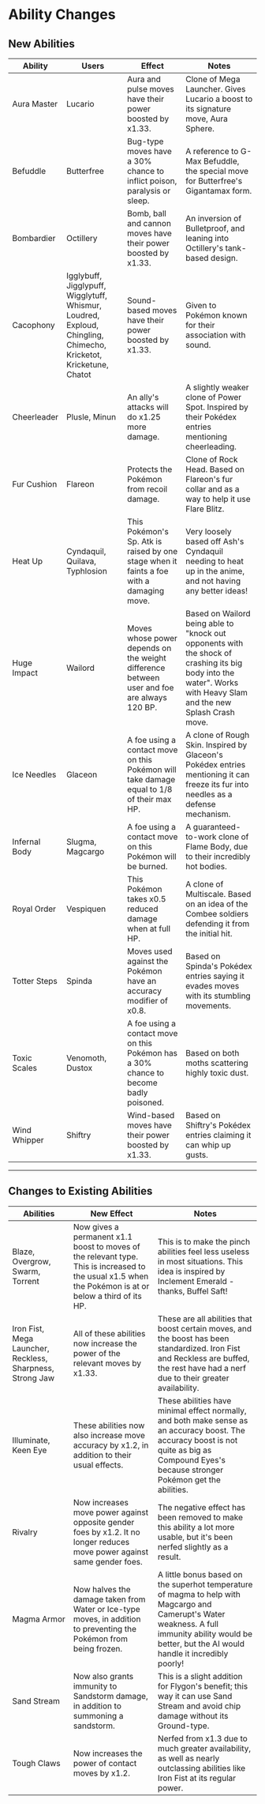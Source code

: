 # Ability Changes

## New Abilities

Ability|Users|Effect|Notes
---|---|---|---
Aura Master|Lucario|Aura and pulse moves have their power boosted by x1.33.|Clone of Mega Launcher. Gives Lucario a boost to its signature move, Aura Sphere.
Befuddle|Butterfree|Bug-type moves have a 30% chance to inflict poison, paralysis or sleep.|A reference to G-Max Befuddle, the special move for Butterfree's Gigantamax form.
Bombardier|Octillery|Bomb, ball and cannon moves have their power boosted by x1.33.|An inversion of Bulletproof, and leaning into Octillery's tank-based design.
Cacophony|Igglybuff, Jigglypuff, Wigglytuff, Whismur, Loudred, Exploud, Chingling, Chimecho, Kricketot, Kricketune, Chatot|Sound-based moves have their power boosted by x1.33.|Given to Pokémon known for their association with sound.
Cheerleader|Plusle, Minun|An ally's attacks will do x1.25 more damage.|A slightly weaker clone of Power Spot. Inspired by their Pokédex entries mentioning cheerleading.
Fur Cushion|Flareon|Protects the Pokémon from recoil damage.|Clone of Rock Head. Based on Flareon's fur collar and as a way to help it use Flare Blitz.
Heat Up|Cyndaquil, Quilava, Typhlosion|This Pokémon's Sp. Atk is raised by one stage when it faints a foe with a damaging move.|Very loosely based off Ash's Cyndaquil needing to heat up in the anime, and not having any better ideas!
Huge Impact|Wailord|Moves whose power depends on the weight difference between user and foe are always 120 BP.|Based on Wailord being able to "knock out opponents with the shock of crashing its big body into the water". Works with Heavy Slam and the new Splash Crash move.
Ice Needles|Glaceon|A foe using a contact move on this Pokémon will take damage equal to 1/8 of their max HP.|A clone of Rough Skin. Inspired by Glaceon's Pokédex entries mentioning it can freeze its fur into needles as a defense mechanism.
Infernal Body|Slugma, Magcargo|A foe using a contact move on this Pokémon will be burned.|A guaranteed-to-work clone of Flame Body, due to their incredibly hot bodies.
Royal Order|Vespiquen|This Pokémon takes x0.5 reduced damage when at full HP.|A clone of Multiscale. Based on an idea of the Combee soldiers defending it from the initial hit.
Totter Steps|Spinda|Moves used against the Pokémon have an accuracy modifier of x0.8.|Based on Spinda's Pokédex entries saying it evades moves with its stumbling movements.
Toxic Scales|Venomoth, Dustox|A foe using a contact move on this Pokémon has a 30% chance to become badly poisoned.|Based on both moths scattering highly toxic dust.
Wind Whipper|Shiftry|Wind-based moves have their power boosted by x1.33.|Based on Shiftry's Pokédex entries claiming it can whip up gusts.

---

## Changes to Existing Abilities

Abilities|New Effect|Notes
---|---|---
Blaze, Overgrow, Swarm, Torrent|Now gives a permanent x1.1 boost to moves of the relevant type. This is increased to the usual x1.5 when the Pokémon is at or below a third of its HP.|This is to make the pinch abilities feel less useless in most situations. This idea is inspired by Inclement Emerald - thanks, Buffel Saft!
Iron Fist, Mega Launcher, Reckless, Sharpness, Strong Jaw|All of these abilities now increase the power of the relevant moves by x1.33.|These are all abilities that boost certain moves, and the boost has been standardized. Iron Fist and Reckless are buffed, the rest have had a nerf due to their greater availability.
Illuminate, Keen Eye|These abilities now also increase move accuracy by x1.2, in addition to their usual effects.|These abilities have minimal effect normally, and both make sense as an accuracy boost. The accuracy boost is not quite as big as Compound Eyes's because stronger Pokémon get the abilities.
Rivalry|Now increases move power against opposite gender foes by x1.2. It no longer reduces move power against same gender foes.|The negative effect has been removed to make this ability a lot more usable, but it's been nerfed slightly as a result.
Magma Armor|Now halves the damage taken from Water or Ice-type moves, in addition to preventing the Pokémon from being frozen.|A little bonus based on the superhot temperature of magma to help with Magcargo and Camerupt's Water weakness. A full immunity ability would be better, but the AI would handle it incredibly poorly!
Sand Stream|Now also grants immunity to Sandstorm damage, in addition to summoning a sandstorm.|This is a slight addition for Flygon's benefit; this way it can use Sand Stream and avoid chip damage without its Ground-type.
Tough Claws|Now increases the power of contact moves by x1.2.|Nerfed from x1.3 due to much greater availability, as well as nearly outclassing abilities like Iron Fist at its regular power.